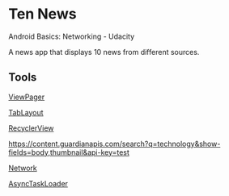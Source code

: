 # Ten News

Android Basics: Networking - Udacity

A news app that displays 10 news from different sources.

## Tools
[ViewPager](https://guides.codepath.com/android/ViewPager-with-FragmentPagerAdapter)

[TabLayout](https://developer.android.com/guide/navigation/navigation-swipe-view)

[RecyclerView](https://guides.codepath.com/android/Using-the-RecyclerView)


https://content.guardianapis.com/search?q=technology&show-fields=body,thumbnail&api-key=test

[Network](https://developer.android.com/training/basics/network-ops/connecting)

[AsyncTaskLoader](https://developer.android.com/courses/fundamentals-training/overview-v2)
